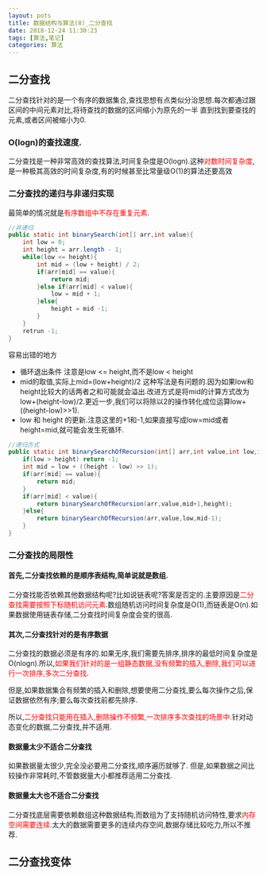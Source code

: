 ```yaml
---
layout: pots
title: 数据结构与算法(8)_二分查找
date: 2018-12-24 11:30:23
tags: [算法,笔记]
categories: 算法
---
```

## 二分查找
二分查找针对的是一个有序的数据集合,查找思想有点类似分治思想.每次都通过跟区间的中间元素对比,将待查找的数据的区间缩小为原先的一半 直到找到要查找的元素,或者区间被缩小为0.

### O(logn)的查找速度.
二分查找是一种非常高效的查找算法,时间复杂度是O(logn).这种<font color=red>对数时间复杂度</font>,是一种极其高效的时间复杂度,有的时候甚至比常量级O(1)的算法还要高效

### 二分查找的递归与非递归实现

最简单的情况就是<font color=red>有序数组中不存在重复元素</font>.

```java
//非递归
public static int binarySearch(int[] arr,int value){
	int low = 0;
	int height = arr.length - 1;
	while(low <= height){
		int mid = (low + height) / 2;
		if(arr[mid] == value){
			return mid;
		}else if(arr[mid] < value){
			low = mid + 1;
		}else{
			height = mid -1;
		}
	}
	retrun -1;
}
```

容易出错的地方

* 循环退出条件 注意是low <= height,而不是low < height
* mid的取值,实际上mid=(low+height)/2 这种写法是有问题的.因为如果low和height比较大的话两者之和可能就会溢出.改进方式是将mid的计算方式改为low+(height-low)/2.更近一步,我们可以将除以2的操作转化成位运算low+((height-low)>>1).
* low 和 height 的更新.注意这里的+1和-1,如果直接写成low=mid或者height=mid,就可能会发生死循环.


```java
//递归方式
public static int binarySearchOfRecursion(int[] arr,int value,int low,int height){
	if(low > height) return -1;
	int mid = low + ((height - low) >> 1);
	if(arr[mid] == value){
		return mid;
	}
	if(arr[mid] < value){
		return binarySearchOfRecursion(arr,value,mid+1,height);
	}else{
		return binarySearchOfRecursion(arr,value,low,mid-1);
	}
}
```

### 二分查找的局限性

#### 首先,二分查找依赖的是顺序表结构,简单说就是数组.
二分查找能否依赖其他数据结构呢?比如说链表呢?答案是否定的.主要原因是<font color=red>二分查找需要按照下标随机访问元素</font>.数组随机访问时间复杂度是O(1),而链表是O(n).如果数据使用链表存储,二分查找时间复杂度会变的很高.

#### 其次,二分查找针对的是有序数据
二分查找的数据必须是有序的.如果无序,我们需要先排序,排序的最低时间复杂度是O(nlogn).所以,<font color=red>如果我们针对的是一组静态数据,没有频繁的插入,删除,我们可以进行一次排序,多次二分查找</font>.

但是,如果数据集合有频繁的插入和删除,想要使用二分查找,要么每次操作之后,保证数据依然有序;要么每次查找前都先排序.

所以,<font color=red>二分查找只能用在插入,删除操作不频繁,一次排序多次查找的场景中.</font>针对动态变化的数据,二分查找,并不适用.

#### 数据量太少不适合二分查找
如果数据量太很少,完全没必要用二分查找,顺序遍历就够了. 但是,如果数据之间比较操作非常耗时,不管数据量大小都推荐适用二分查找.

#### 数据量太大也不适合二分查找
二分查找底层需要依赖数组这种数据结构,而数组为了支持随机访问特性,要求<font color=red>内存空间需要连续</font>.太大的数据需要更多的连续内存空间,数据存储比较吃力,所以不推荐.

## 二分查找变体